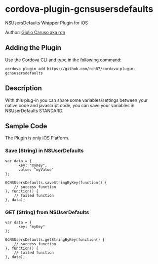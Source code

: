 # cordova-plugin-gcnsusersdefaults
NSUsersDefaults Wrapper Plugin for iOS

Author: [Giulio Caruso aka rdn](https://twitter.com/iosdeveloper87)

## Adding the Plugin ##

Use the Cordova CLI and type in the following command:

`cordova plugin add https://github.com/rdn87/cordova-plugin-gcnsusersdefaults`

## Description

With this plug-in you can share some variables/settings between your native code and javascript code, you can save your variables in NSUserDefaults STANDARD.

## Sample Code

The Plugin is only iOS Platform.

### Save (String) in NSUserDefaults

    var data = {
          key: "myKey",
          value: "myValue"
    };

    GCNSUsersDefaults.saveStringByKey(function() {
        // success function
    }, function() {
        // failed function
    }, data);

### GET (String) from NSUserDefaults

    var data = {
          key: "myKey"
    };

    GCNSUsersDefaults.getStringByKey(function() {
        // success function
    }, function() {
        // failed function
    }, data);
